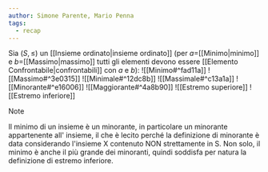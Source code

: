 ```yaml
---
author: Simone Parente, Mario Penna
tags:
  - recap
---
```

Sia $(S, \leq)$ un [[Insieme ordinato|insieme ordinato]] (per $a=$[[Minimo|minimo]] e $b=$[[Massimo|massimo]] tutti gli elementi devono essere [[Elemento Confrontabile|confrontabili]] con $a$ e $b$):
![[Minimo#^fad11a]]
![[Massimo#^3e0315]]
![[Minimale#^12dc8b]]
![[Massimale#^c13a1a]]
![[Minorante#^e16006]]
![[Maggiorante#^4a8b90]]
![[Estremo superiore]]
![[Estremo inferiore]]

>[!note]
Il minimo di un insieme è un minorante, in particolare un minorante appartenente all' insieme, il che è lecito perché la definizione di minorante è data considerando l'insieme X contenuto NON strettamente in S. Non solo, il minimo è anche il più grande dei minoranti, quindi soddisfa per natura la definizione di estremo inferiore.
